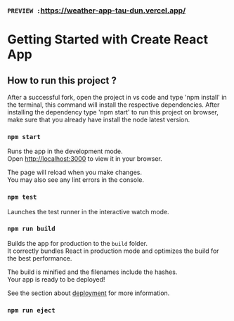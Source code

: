 ### `PREVIEW :`https://weather-app-tau-dun.vercel.app/
# Getting Started with Create React App

## How to run this project ? 

After a successful fork, open the project in vs code and type 'npm install' in the terminal, this command will install the respective dependencies. After installing the dependency type 'npm start' to run this project on browser, make sure that you already have install the node latest version.
### `npm start`

Runs the app in the development mode.\
Open [http://localhost:3000](http://localhost:3000) to view it in your browser.

The page will reload when you make changes.\
You may also see any lint errors in the console.

### `npm test`

Launches the test runner in the interactive watch mode.

### `npm run build`

Builds the app for production to the `build` folder.\
It correctly bundles React in production mode and optimizes the build for the best performance.

The build is minified and the filenames include the hashes.\
Your app is ready to be deployed!

See the section about [deployment](https://facebook.github.io/create-react-app/docs/deployment) for more information.

### `npm run eject` 
